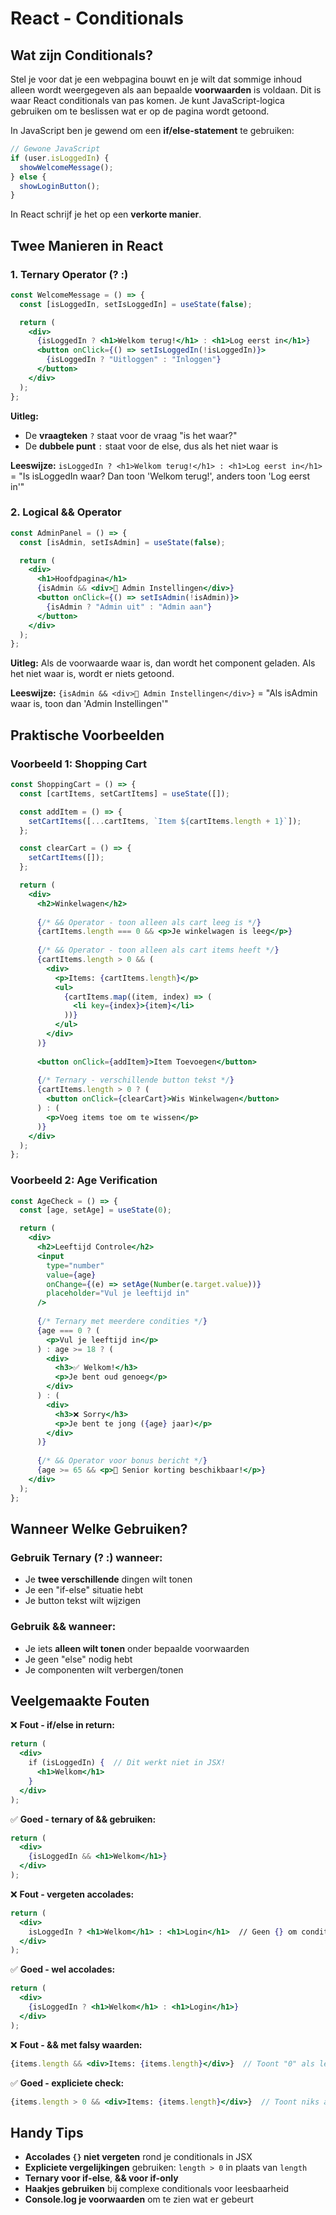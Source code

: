 # React - Conditionals

## Wat zijn Conditionals?

Stel je voor dat je een webpagina bouwt en je wilt dat sommige inhoud alleen wordt weergegeven als aan bepaalde **voorwaarden** is voldaan. Dit is waar React conditionals van pas komen. Je kunt JavaScript-logica gebruiken om te beslissen wat er op de pagina wordt getoond.

In JavaScript ben je gewend om een **if/else-statement** te gebruiken:

```javascript
// Gewone JavaScript
if (user.isLoggedIn) {
  showWelcomeMessage();
} else {
  showLoginButton();
}
```

In React schrijf je het op een **verkorte manier**.

## Twee Manieren in React

### 1. Ternary Operator (? :)

```jsx
const WelcomeMessage = () => {
  const [isLoggedIn, setIsLoggedIn] = useState(false);

  return (
    <div>
      {isLoggedIn ? <h1>Welkom terug!</h1> : <h1>Log eerst in</h1>}
      <button onClick={() => setIsLoggedIn(!isLoggedIn)}>
        {isLoggedIn ? "Uitloggen" : "Inloggen"}
      </button>
    </div>
  );
};
```

**Uitleg:**
- De **vraagteken** `?` staat voor de vraag "is het waar?"
- De **dubbele punt** `:` staat voor de else, dus als het niet waar is

**Leeswijze:** `isLoggedIn ? <h1>Welkom terug!</h1> : <h1>Log eerst in</h1>`
= "Is isLoggedIn waar? Dan toon 'Welkom terug!', anders toon 'Log eerst in'"

### 2. Logical && Operator

```jsx
const AdminPanel = () => {
  const [isAdmin, setIsAdmin] = useState(false);

  return (
    <div>
      <h1>Hoofdpagina</h1>
      {isAdmin && <div>🔧 Admin Instellingen</div>}
      <button onClick={() => setIsAdmin(!isAdmin)}>
        {isAdmin ? "Admin uit" : "Admin aan"}
      </button>
    </div>
  );
};
```

**Uitleg:**
Als de voorwaarde waar is, dan wordt het component geladen. Als het niet waar is, wordt er niets getoond.

**Leeswijze:** `{isAdmin && <div>🔧 Admin Instellingen</div>}`
= "Als isAdmin waar is, toon dan 'Admin Instellingen'"

## Praktische Voorbeelden

### Voorbeeld 1: Shopping Cart

```jsx
const ShoppingCart = () => {
  const [cartItems, setCartItems] = useState([]);

  const addItem = () => {
    setCartItems([...cartItems, `Item ${cartItems.length + 1}`]);
  };

  const clearCart = () => {
    setCartItems([]);
  };

  return (
    <div>
      <h2>Winkelwagen</h2>
      
      {/* && Operator - toon alleen als cart leeg is */}
      {cartItems.length === 0 && <p>Je winkelwagen is leeg</p>}
      
      {/* && Operator - toon alleen als cart items heeft */}
      {cartItems.length > 0 && (
        <div>
          <p>Items: {cartItems.length}</p>
          <ul>
            {cartItems.map((item, index) => (
              <li key={index}>{item}</li>
            ))}
          </ul>
        </div>
      )}
      
      <button onClick={addItem}>Item Toevoegen</button>
      
      {/* Ternary - verschillende button tekst */}
      {cartItems.length > 0 ? (
        <button onClick={clearCart}>Wis Winkelwagen</button>
      ) : (
        <p>Voeg items toe om te wissen</p>
      )}
    </div>
  );
};
```

### Voorbeeld 2: Age Verification

```jsx
const AgeCheck = () => {
  const [age, setAge] = useState(0);

  return (
    <div>
      <h2>Leeftijd Controle</h2>
      <input 
        type="number" 
        value={age}
        onChange={(e) => setAge(Number(e.target.value))}
        placeholder="Vul je leeftijd in"
      />
      
      {/* Ternary met meerdere condities */}
      {age === 0 ? (
        <p>Vul je leeftijd in</p>
      ) : age >= 18 ? (
        <div>
          <h3>✅ Welkom!</h3>
          <p>Je bent oud genoeg</p>
        </div>
      ) : (
        <div>
          <h3>❌ Sorry</h3>
          <p>Je bent te jong ({age} jaar)</p>
        </div>
      )}
      
      {/* && Operator voor bonus bericht */}
      {age >= 65 && <p>🎉 Senior korting beschikbaar!</p>}
    </div>
  );
};
```

## Wanneer Welke Gebruiken?

### Gebruik Ternary (? :) wanneer:
- Je **twee verschillende** dingen wilt tonen
- Je een "if-else" situatie hebt
- Je button tekst wilt wijzigen

### Gebruik && wanneer:
- Je iets **alleen wilt tonen** onder bepaalde voorwaarden
- Je geen "else" nodig hebt
- Je componenten wilt verbergen/tonen

## Veelgemaakte Fouten

❌ **Fout - if/else in return:**
```jsx
return (
  <div>
    if (isLoggedIn) {  // Dit werkt niet in JSX!
      <h1>Welkom</h1>
    }
  </div>
);
```

✅ **Goed - ternary of && gebruiken:**
```jsx
return (
  <div>
    {isLoggedIn && <h1>Welkom</h1>}
  </div>
);
```

❌ **Fout - vergeten accolades:**
```jsx
return (
  <div>
    isLoggedIn ? <h1>Welkom</h1> : <h1>Login</h1>  // Geen {} om conditie
  </div>
);
```

✅ **Goed - wel accolades:**
```jsx
return (
  <div>
    {isLoggedIn ? <h1>Welkom</h1> : <h1>Login</h1>}
  </div>
);
```

❌ **Fout - && met falsy waarden:**
```jsx
{items.length && <div>Items: {items.length}</div>}  // Toont "0" als leeg!
```

✅ **Goed - expliciete check:**
```jsx
{items.length > 0 && <div>Items: {items.length}</div>}  // Toont niks als leeg
```

## Handy Tips

- **Accolades `{}` niet vergeten** rond je conditionals in JSX
- **Expliciete vergelijkingen** gebruiken: `length > 0` in plaats van `length`
- **Ternary voor if-else**, **&& voor if-only**
- **Haakjes gebruiken** bij complexe conditionals voor leesbaarheid
- **Console.log je voorwaarden** om te zien wat er gebeurt